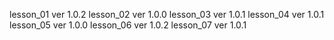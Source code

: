lesson_01 ver 1.0.2
lesson_02 ver 1.0.0
lesson_03 ver 1.0.1
lesson_04 ver 1.0.1
lesson_05 ver 1.0.0
lesson_06 ver 1.0.2
lesson_07 ver 1.0.1
